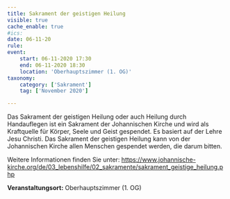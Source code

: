 ```yaml
---
title: Sakrament der geistigen Heilung
visible: true
cache_enable: true
#ics: 
date: 06-11-20
rule: 
event:
	start: 06-11-2020 17:30
	end: 06-11-2020 18:30
	location: 'Oberhauptszimmer (1. OG)'
taxonomy:
	category: ['Sakrament']
	tag: ['November 2020']

---
```

Das Sakrament der geistigen Heilung oder auch Heilung durch Handauflegen ist ein Sakrament der Johannischen Kirche und wird als Kraftquelle für Körper, Seele und Geist gespendet. Es basiert auf der Lehre Jesu Christi. Das Sakrament der geistigen Heilung kann von der Johannischen Kirche allen Menschen gespendet werden, die darum bitten.

Weitere Informationen finden Sie unter:
https://www.johannische-kirche.org/de/03_lebenshilfe/02_sakramente/sakrament_geistige_heilung.php



**Veranstaltungsort:** Oberhauptszimmer (1. OG)

